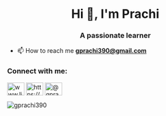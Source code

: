 <h1 align="center">Hi 👋, I'm Prachi</h1>
<h3 align="center">A passionate learner</h3>

- 📫 How to reach me **gprachi390@gmail.com**

<h3 align="left">Connect with me:</h3>
<p align="left">
<a href="https://linkedin.com/in/prachi-gupta390" target="blank"><img align="center" src="https://cdn.jsdelivr.net/npm/simple-icons@3.0.1/icons/linkedin.svg" alt="www.linkedin.com/in/prachi-gupta390" height="30" width="40" /></a>
<a href="https://fb.com/prachi.gupta1328/" target="blank"><img align="center" src="https://cdn.jsdelivr.net/npm/simple-icons@3.0.1/icons/facebook.svg" alt="https://www.facebook.com/prachi.gupta1328/" height="30" width="40" /></a>
<a href="https://medium.com/@gprachi390" target="blank"><img align="center" src="https://cdn.jsdelivr.net/npm/simple-icons@3.0.1/icons/medium.svg" alt="@gprachi390" height="30" width="40" /></a>
</p>



<p><img align="center" src="https://github-readme-stats.vercel.app/api/top-langs?username=gprachi390&show_icons=true&locale=en&layout=compact" alt="gprachi390" /></p>

